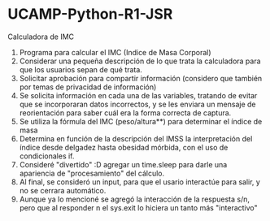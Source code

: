 # UCAMP-Python-R1-JSR
Calculadora de IMC

1. Programa para calcular el IMC (Indice de Masa Corporal)
2. Considerar una pequeña descripción de lo que trata la calculadora para que los usuarios sepan de qué trata.
3. Solicitar aprobación para compartir información (considero que también por temas de privacidad de información)
4. Se solicita información en cada una de las variables, tratando de evitar que se incorporaran datos incorrectos, 
   y se les enviara un mensaje de reorientación para saber cuál era la forma correcta de captura.
5. Se utiliza la fórmula del IMC (peso/altura**) para determinar el índice de masa
6. Determina en función de la descripción del IMSS la interpretación del índice desde delgadez hasta obesidad mórbida,
   con el uso de condicionales if.
7. Consideré "divertido" :D agregar un time.sleep para darle una apariencia de "procesamiento" del cálculo.
8. Al final, se consideró un input, para que el usario interactúe para salir, y no se cerrara automático.
9. Aunque ya lo mencioné se agregó la interacción de la respuesta s/n, pero que al responder n el sys.exit lo hiciera
   un tanto más "interactivo"


